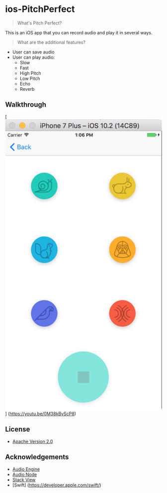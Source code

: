 # ios-PitchPerfect

> What's Pitch Perfect?

This is an iOS app that you can record audio and play it in several ways.

> What are the additional features?

* User can save audio
* User can play audio:
  - Slow
  - Fast
  - High Pitch
  - Low Pitch
  - Echo
  - Reverb
  
## Walkthrough
[![Video Walkthrough](PitchPerfect-Swift.png)] (https://youtu.be/0M38kBvScP8)

## License
* [Apache Version 2.0](http://www.apache.org/licenses/LICENSE-2.0.html)
 
## Acknowledgements

* [Audio Engine](https://developer.apple.com/reference/avfoundation/avaudioengine)
* [Audio Node](https://developer.apple.com/reference/avfoundation/avaudionode)
* [Stack View](https://developer.apple.com/library/content/documentation/UserExperience/Conceptual/AutolayoutPG/LayoutUsingStackViews.html)
* [Swift] (https://developer.apple.com/swift/)
